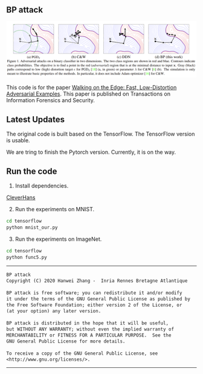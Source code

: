 ## BP attack 

![bp](readme/bp.png)

This code is for the paper [Walking on the Edge: Fast, Low-Distortion Adversarial Examples](https://arxiv.org/abs/1912.02153). This paper is published on Transactions on Information Forensics and Security.

## Latest Updates

The original code is built based on the TensorFlow. The TensorFlow version is usable. 

We are tring to finish the Pytorch version. Currently, it is on the way.

## Run the code
1. Install dependencies.

[CleverHans](https://github.com/tensorflow/cleverhans)

2. Run the experiments on MNIST.

```bash
cd tensorflow
python mnist_our.py
```

3. Run the experiments on ImageNet.

```bash
cd tensorflow
python func5.py
```

-----------------------------------
    BP attack
    Copyright (C) 2020 Hanwei Zhang -  Inria Rennes Bretagne Atlantique

    BP attack is free software; you can redistribute it and/or modify
    it under the terms of the GNU General Public License as published by
    the Free Software Foundation; either version 2 of the License, or
    (at your option) any later version.

    BP attack is distributed in the hope that it will be useful,
    but WITHOUT ANY WARRANTY; without even the implied warranty of
    MERCHANTABILITY or FITNESS FOR A PARTICULAR PURPOSE.  See the
    GNU General Public License for more details.

    To receive a copy of the GNU General Public License, see <http://www.gnu.org/licenses/>.
-------------------------------------
